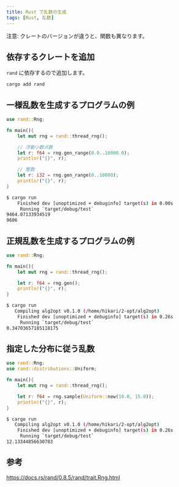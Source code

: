 ```yaml
---
title: Rust で乱数の生成
tags: [Rust, 乱数]
---
```


注意: クレートのバージョンが違うと、関数も異なります。

## 依存するクレートを追加
`rand` に依存するので追加します。

```bash
cargo add rand
```

## 一様乱数を生成するプログラムの例

```rust
use rand::Rng;

fn main(){
    let mut rng = rand::thread_rng();

    // 浮動小数点数
    let r: f64 = rng.gen_range(0.0..10000.0);
    println!("{}", r);

    // 整数
    let r: i32 = rng.gen_range(0..10000);
    println!("{}", r);
}
```

```bash
$ cargo run
    Finished dev [unoptimized + debuginfo] target(s) in 0.00s
     Running `target/debug/test`
9464.07133934519
9606
```

## 正規乱数を生成するプログラムの例

```rust
use rand::Rng;

fn main(){
    let mut rng = rand::thread_rng();

    let r: f64 = rng.gen();
    println!("{}", r);
}
```

```bash
$ cargo run
   Compiling alg2opt v0.1.0 (/home/hikari/2-opt/alg2opt)
    Finished dev [unoptimized + debuginfo] target(s) in 0.26s
     Running `target/debug/test`
0.34703657185118175
```

## 指定した分布に従う乱数

```rust
use rand::Rng;
use rand::distributions::Uniform;

fn main(){
    let mut rng = rand::thread_rng();

    let r: f64 = rng.sample(Uniform::new(10.0, 15.0));
    println!("{}", r);
}
```

```bash
$ cargo run
   Compiling alg2opt v0.1.0 (/home/hikari/2-opt/alg2opt)
    Finished dev [unoptimized + debuginfo] target(s) in 0.26s
     Running `target/debug/test`
12.13344856630783
```

## 参考
https://docs.rs/rand/0.8.5/rand/trait.Rng.html
